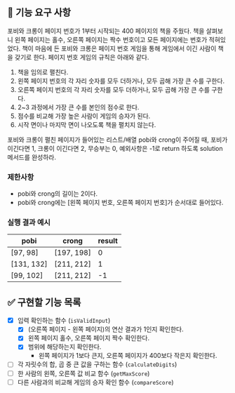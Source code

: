 ## 🚀 기능 요구 사항

포비와 크롱이 페이지 번호가 1부터 시작되는 400 페이지의 책을 주웠다. 책을 살펴보니 왼쪽 페이지는 홀수, 오른쪽 페이지는 짝수 번호이고 모든 페이지에는 번호가 적혀있었다. 책이 마음에 든 포비와 크롱은 페이지 번호 게임을 통해 게임에서 이긴 사람이 책을 갖기로 한다. 페이지 번호 게임의 규칙은 아래와 같다.

1. 책을 임의로 펼친다.
2. 왼쪽 페이지 번호의 각 자리 숫자를 모두 더하거나, 모두 곱해 가장 큰 수를 구한다.
3. 오른쪽 페이지 번호의 각 자리 숫자를 모두 더하거나, 모두 곱해 가장 큰 수를 구한다.
4. 2~3 과정에서 가장 큰 수를 본인의 점수로 한다.
5. 점수를 비교해 가장 높은 사람이 게임의 승자가 된다.
6. 시작 면이나 마지막 면이 나오도록 책을 펼치지 않는다.

포비와 크롱이 펼친 페이지가 들어있는 리스트/배열 pobi와 crong이 주어질 때, 포비가 이긴다면 1, 크롱이 이긴다면 2, 무승부는 0, 예외사항은 -1로 return 하도록 solution 메서드를 완성하라.

### 제한사항

- pobi와 crong의 길이는 2이다.
- pobi와 crong에는 [왼쪽 페이지 번호, 오른쪽 페이지 번호]가 순서대로 들어있다.

### 실행 결과 예시

| pobi | crong | result |
| --- | --- | --- |
| [97, 98] | [197, 198] | 0 |
| [131, 132] | [211, 212] | 1 |
| [99, 102] | [211, 212] | -1 |


## ✅ 구현할 기능 목록

- [x]  입력 확인하는 함수 (`isValidInput`)
    - [x]  (오른쪽 페이지 - 왼쪽 페이지)의 연산 결과가 1인지 확인한다.
    - [x]  왼쪽 페이지 홀수, 오른쪽 페이지 짝수 확인한다.
    - [x]  범위에 해당하는지 확인한다.
       - 왼쪽 페이지가 1보다 큰지, 오른쪽 페이지가 400보다 작은지 확인한다.
- [ ]  각 자릿수의 합, 곱 중 큰 값을 구하는 함수 (`calculateDigits`)
- [ ]  한 사람의 왼쪽, 오른쪽 값 비교 함수 (`getMaxScore`)
- [ ]  다른 사람과의 비교해 게임의 승자 확인 함수 (`compareScore`)
